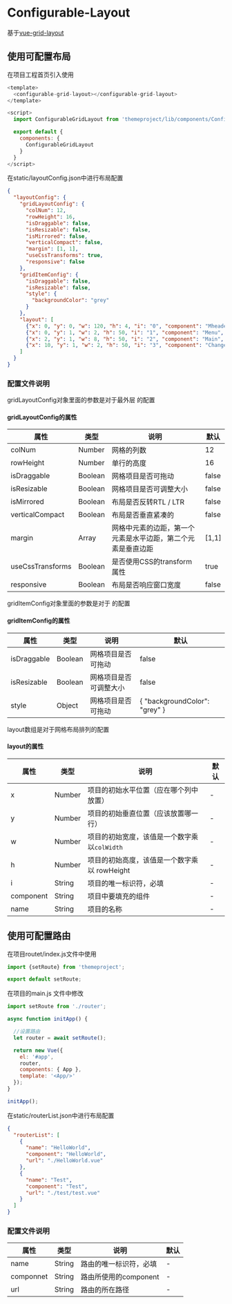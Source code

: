 # Configurable-Layout

基于[vue-grid-layout](https://github.com/jbaysolutions/vue-grid-layout)

## 使用可配置布局

在项目工程首页引入使用

```javascript
<template>
  <configurable-grid-layout></configurable-grid-layout>
</template>

<script>
  import ConfigurableGridLayout from 'themeproject/lib/components/ConfigurableGridLayout';

  export default {
    components: {
      ConfigurableGridLayout
    }
  }
</script>
```



在static/layoutConfig.json中进行布局配置

```json
{
  "layoutConfig": {
    "gridLayoutConfig": {
      "colNum": 12,
      "rowHeight": 16,
      "isDraggable": false,
      "isResizable": false,
      "isMirrored": false,
      "verticalCompact": false,
      "margin": [1, 1],
      "useCssTransforms": true,
      "responsive": false
    },
    "gridItemConfig": {
      "isDraggable": false,
      "isResizable": false,
      "style": {
        "backgroundColor": "grey"
      }
    },
    "layout": [
      {"x": 0, "y": 0, "w": 120, "h": 4, "i": "0", "component": "Mheader", "name": "Header"},
      {"x": 0, "y": 1, "w": 2, "h": 50, "i": "1", "component": "Menu", "name": "LeftAside"},
      {"x": 2, "y": 1, "w": 8, "h": 50, "i": "2", "component": "Main", "name": "Main"},
      {"x": 10, "y": 1, "w": 2, "h": 50, "i": "3", "component": "ChangeRouter", "name": "RightAside"}
    ]
  }
}
```



### 配置文件说明

gridLayoutConfig对象里面的参数是对于最外层  <grid-layout> 的配置

#### gridLayoutConfig的属性

| 属性             | 类型    | 说明                                                         | 默认  |
| ---------------- | ------- | ------------------------------------------------------------ | ----- |
| colNum           | Number  | 网格的列数                                                   | 12    |
| rowHeight        | Number  | 单行的高度                                                   | 16    |
| isDraggable      | Boolean | 网格项目是否可拖动                                           | false |
| isResizable      | Boolean | 网格项目是否可调整大小                                       | false |
| isMirrored       | Boolean | 布局是否反转RTL / LTR                                        | false |
| verticalCompact  | Boolean | 布局是否垂直紧凑的                                           | false |
| margin           | Array   | 网格中元素的边距，第一个元素是水平边距，第二个元素是垂直边距 | [1,1] |
| useCssTransforms | Boolean | 是否使用CSS的transform属性                                   | true  |
| responsive       | Boolean | 布局是否响应窗口宽度                                         | false |



gridItemConfig对象里面的参数是对于 <grid-item> 的配置

#### gridItemConfig的属性

| 属性        | 类型    | 说明                   | 默认                            |
| ----------- | ------- | ---------------------- | ------------------------------- |
| isDraggable | Boolean | 网格项目是否可拖动     | false                           |
| isResizable | Boolean | 网格项目是否可调整大小 | false                           |
| style       | Object  | 网格项目是否可拖动     | {   "backgroundColor": "grey" } |



layout数组是对于网格布局排列的配置

#### layout的属性

| 属性      | 类型   | 说明                                         | 默认 |
| --------- | ------ | -------------------------------------------- | ---- |
| x         | Number | 项目的初始水平位置（应在哪个列中放置）       | -    |
| y         | Number | 项目的初始垂直位置（应该放置哪一行）         | -    |
| w         | Number | 项目的初始宽度，该值是一个数字乘以`colWidth` | -    |
| h         | Number | 项目的初始高度，该值是一个数字乘以 rowHeight | -    |
| i         | String | 项目的唯一标识符，必填                       | -    |
| component | String | 项目中要填充的组件                           | -    |
| name      | String | 项目的名称                                   | -    |





## 使用可配置路由

在项目routet/index.js文件中使用

```javascript
import {setRoute} from 'themeproject';

export default setRoute;
```



在项目的main.js 文件中修改

```javascript
import setRoute from './router';

async function initApp() {

  //设置路由
  let router = await setRoute();

  return new Vue({
    el: '#app',
    router,
    components: { App },
    template: '<App/>'
  });
}

initApp();
```



在static/routerList.json中进行布局配置

```json
{
  "routerList": [
    {
      "name": "HelloWorld",
      "component": "HelloWorld",
      "url": "./HelloWorld.vue"
    },
    {
      "name": "Test",
      "component": "Test",
      "url": "./test/test.vue"
    }
  ]
}
```



### 配置文件说明

| 属性      | 类型   | 说明                   | 默认 |
| --------- | ------ | ---------------------- | ---- |
| name      | String | 路由的唯一标识符，必填 | -    |
| componnet | String | 路由所使用的component  | -    |
| url       | String | 路由的所在路径         | -    |


